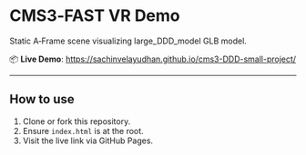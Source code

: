 # CMS3‑FAST VR Demo

Static A‑Frame scene visualizing large_DDD_model GLB model.

📦 **Live Demo**: https://sachinvelayudhan.github.io/cms3-DDD-small-project/

---

## How to use

1. Clone or fork this repository.
2. Ensure `index.html` is at the root.
3. Visit the live link via GitHub Pages.
